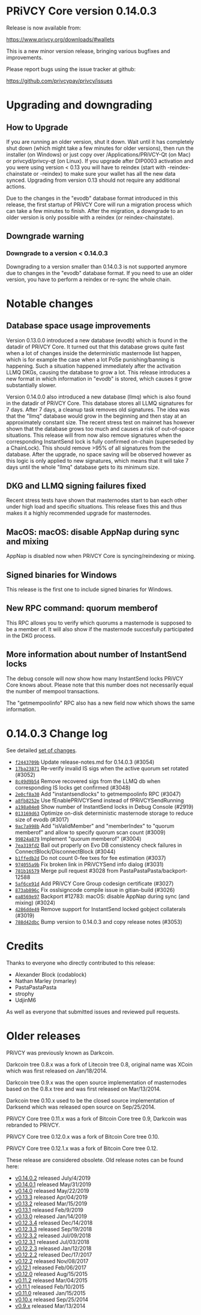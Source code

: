 PRiVCY Core version 0.14.0.3
==========================

Release is now available from:

  <https://www.privcy.org/downloads/#wallets>

This is a new minor version release, bringing various bugfixes and improvements.

Please report bugs using the issue tracker at github:

  <https://github.com/privcypay/privcy/issues>


Upgrading and downgrading
=========================

How to Upgrade
--------------

If you are running an older version, shut it down. Wait until it has completely
shut down (which might take a few minutes for older versions), then run the
installer (on Windows) or just copy over /Applications/PRiVCY-Qt (on Mac) or
privcyd/privcy-qt (on Linux). If you upgrade after DIP0003 activation and you were
using version < 0.13 you will have to reindex (start with -reindex-chainstate
or -reindex) to make sure your wallet has all the new data synced. Upgrading from
version 0.13 should not require any additional actions.

Due to the changes in the "evodb" database format introduced in this release, the
first startup of PRiVCY Core will run a migration process which can take a few minutes
to finish. After the migration, a downgrade to an older version is only possible with
a reindex (or reindex-chainstate).

Downgrade warning
-----------------

### Downgrade to a version < 0.14.0.3

Downgrading to a version smaller than 0.14.0.3 is not supported anymore due to changes
in the "evodb" database format. If you need to use an older version, you have to perform
a reindex or re-sync the whole chain.

Notable changes
===============

Database space usage improvements
--------------------------------
Version 0.13.0.0 introduced a new database (evodb) which is found in the datadir of PRiVCY Core. It turned
out that this database grows quite fast when a lot of changes inside the deterministic masternode list happen,
which is for example the case when a lot PoSe punishing/banning is happening. Such a situation happened
immediately after the activation LLMQ DKGs, causing the database to grow a lot. This release introduces
a new format in which information in "evodb" is stored, which causes it grow substantially slower.  

Version 0.14.0.0 also introduced a new database (llmq) which is also found in the datadir of PRiVCY Core.
This database stores all LLMQ signatures for 7 days. After 7 days, a cleanup task removes old signatures.
The idea was that the "llmq" database would grow in the beginning and then stay at an approximately constant
size. The recent stress test on mainnet has however shown that the database grows too much and causes a risk
of out-of-space situations. This release will from now also remove signatures when the corresponding InstantSend
lock is fully confirmed on-chain (superseded by a ChainLock). This should remove >95% of all signatures from
the database. After the upgrade, no space saving will be observed however as this logic is only applied to new
signatures, which means that it will take 7 days until the whole "llmq" database gets to its minimum size.

DKG and LLMQ signing failures fixed
-----------------------------------
Recent stress tests have shown that masternodes start to ban each other under high load and specific situations.
This release fixes this and thus makes it a highly recommended upgrade for masternodes.

MacOS: macOS: disable AppNap during sync and mixing
---------------------------------------------------
AppNap is disabled now when PRiVCY Core is syncing/reindexing or mixing.

Signed binaries for Windows
---------------------------
This release is the first one to include signed binaries for Windows.

New RPC command: quorum memberof <proTxHash>
--------------------------------------------
This RPC allows you to verify which quorums a masternode is supposed to be a member of. It will also show
if the masternode succesfully participated in the DKG process.

More information about number of InstantSend locks
--------------------------------------------------
The debug console will now show how many InstantSend locks PRiVCY Core knows about. Please note that this number
does not necessarily equal the number of mempool transactions.

The "getmempoolinfo" RPC also has a new field now which shows the same information.

0.14.0.3 Change log
===================

See detailed [set of changes](https://github.com/privcypay/privcy/compare/v0.14.0.2...privcypay:v0.14.0.3).

- [`f2443709b`](https://github.com/privcypay/privcy/commit/f2443709b) Update release-notes.md for 0.14.0.3 (#3054)
- [`17ba23871`](https://github.com/privcypay/privcy/commit/17ba23871) Re-verify invalid IS sigs when the active quorum set rotated (#3052)
- [`8c49d9b54`](https://github.com/privcypay/privcy/commit/8c49d9b54) Remove recovered sigs from the LLMQ db when corresponding IS locks get confirmed (#3048)
- [`2e0cf8a30`](https://github.com/privcypay/privcy/commit/2e0cf8a30) Add "instantsendlocks" to getmempoolinfo RPC (#3047)
- [`a8fb8252e`](https://github.com/privcypay/privcy/commit/a8fb8252e) Use fEnablePRiVCYSend instead of fPRiVCYSendRunning
- [`a198a04e0`](https://github.com/privcypay/privcy/commit/a198a04e0) Show number of InstantSend locks in Debug Console (#2919)
- [`013169d63`](https://github.com/privcypay/privcy/commit/013169d63) Optimize on-disk deterministic masternode storage to reduce size of evodb (#3017)
- [`9ac7a998b`](https://github.com/privcypay/privcy/commit/9ac7a998b) Add "isValidMember" and "memberIndex" to "quorum memberof" and allow to specify quorum scan count (#3009)
- [`99824a879`](https://github.com/privcypay/privcy/commit/99824a879) Implement "quorum memberof" (#3004)
- [`7ea319fd2`](https://github.com/privcypay/privcy/commit/7ea319fd2) Bail out properly on Evo DB consistency check failures in ConnectBlock/DisconnectBlock (#3044)
- [`b1ffedb2d`](https://github.com/privcypay/privcy/commit/b1ffedb2d) Do not count 0-fee txes for fee estimation (#3037)
- [`974055a9b`](https://github.com/privcypay/privcy/commit/974055a9b) Fix broken link in PRiVCYSend info dialog (#3031)
- [`781b16579`](https://github.com/privcypay/privcy/commit/781b16579) Merge pull request #3028 from PastaPastaPasta/backport-12588
- [`5af6ce91d`](https://github.com/privcypay/privcy/commit/5af6ce91d) Add PRiVCY Core Group codesign certificate (#3027)
- [`873ab896c`](https://github.com/privcypay/privcy/commit/873ab896c) Fix osslsigncode compile issue in gitian-build (#3026)
- [`ea8569e97`](https://github.com/privcypay/privcy/commit/ea8569e97) Backport #12783: macOS: disable AppNap during sync (and mixing) (#3024)
- [`4286dde49`](https://github.com/privcypay/privcy/commit/4286dde49) Remove support for InstantSend locked gobject collaterals (#3019)
- [`788d42dbc`](https://github.com/privcypay/privcy/commit/788d42dbc) Bump version to 0.14.0.3 and copy release notes (#3053)

Credits
=======

Thanks to everyone who directly contributed to this release:

- Alexander Block (codablock)
- Nathan Marley (nmarley)
- PastaPastaPasta
- strophy
- UdjinM6

As well as everyone that submitted issues and reviewed pull requests.

Older releases
==============

PRiVCY was previously known as Darkcoin.

Darkcoin tree 0.8.x was a fork of Litecoin tree 0.8, original name was XCoin
which was first released on Jan/18/2014.

Darkcoin tree 0.9.x was the open source implementation of masternodes based on
the 0.8.x tree and was first released on Mar/13/2014.

Darkcoin tree 0.10.x used to be the closed source implementation of Darksend
which was released open source on Sep/25/2014.

PRiVCY Core tree 0.11.x was a fork of Bitcoin Core tree 0.9,
Darkcoin was rebranded to PRiVCY.

PRiVCY Core tree 0.12.0.x was a fork of Bitcoin Core tree 0.10.

PRiVCY Core tree 0.12.1.x was a fork of Bitcoin Core tree 0.12.

These release are considered obsolete. Old release notes can be found here:

- [v0.14.0.2](https://github.com/privcypay/privcy/blob/master/doc/release-notes/privcy/release-notes-0.14.0.2.md) released July/4/2019
- [v0.14.0.1](https://github.com/privcypay/privcy/blob/master/doc/release-notes/privcy/release-notes-0.14.0.1.md) released May/31/2019
- [v0.14.0](https://github.com/privcypay/privcy/blob/master/doc/release-notes/privcy/release-notes-0.14.0.md) released May/22/2019
- [v0.13.3](https://github.com/privcypay/privcy/blob/master/doc/release-notes/privcy/release-notes-0.13.3.md) released Apr/04/2019
- [v0.13.2](https://github.com/privcypay/privcy/blob/master/doc/release-notes/privcy/release-notes-0.13.2.md) released Mar/15/2019
- [v0.13.1](https://github.com/privcypay/privcy/blob/master/doc/release-notes/privcy/release-notes-0.13.1.md) released Feb/9/2019
- [v0.13.0](https://github.com/privcypay/privcy/blob/master/doc/release-notes/privcy/release-notes-0.13.0.md) released Jan/14/2019
- [v0.12.3.4](https://github.com/privcypay/privcy/blob/master/doc/release-notes/privcy/release-notes-0.12.3.4.md) released Dec/14/2018
- [v0.12.3.3](https://github.com/privcypay/privcy/blob/master/doc/release-notes/privcy/release-notes-0.12.3.3.md) released Sep/19/2018
- [v0.12.3.2](https://github.com/privcypay/privcy/blob/master/doc/release-notes/privcy/release-notes-0.12.3.2.md) released Jul/09/2018
- [v0.12.3.1](https://github.com/privcypay/privcy/blob/master/doc/release-notes/privcy/release-notes-0.12.3.1.md) released Jul/03/2018
- [v0.12.2.3](https://github.com/privcypay/privcy/blob/master/doc/release-notes/privcy/release-notes-0.12.2.3.md) released Jan/12/2018
- [v0.12.2.2](https://github.com/privcypay/privcy/blob/master/doc/release-notes/privcy/release-notes-0.12.2.2.md) released Dec/17/2017
- [v0.12.2](https://github.com/privcypay/privcy/blob/master/doc/release-notes/privcy/release-notes-0.12.2.md) released Nov/08/2017
- [v0.12.1](https://github.com/privcypay/privcy/blob/master/doc/release-notes/privcy/release-notes-0.12.1.md) released Feb/06/2017
- [v0.12.0](https://github.com/privcypay/privcy/blob/master/doc/release-notes/privcy/release-notes-0.12.0.md) released Aug/15/2015
- [v0.11.2](https://github.com/privcypay/privcy/blob/master/doc/release-notes/privcy/release-notes-0.11.2.md) released Mar/04/2015
- [v0.11.1](https://github.com/privcypay/privcy/blob/master/doc/release-notes/privcy/release-notes-0.11.1.md) released Feb/10/2015
- [v0.11.0](https://github.com/privcypay/privcy/blob/master/doc/release-notes/privcy/release-notes-0.11.0.md) released Jan/15/2015
- [v0.10.x](https://github.com/privcypay/privcy/blob/master/doc/release-notes/privcy/release-notes-0.10.0.md) released Sep/25/2014
- [v0.9.x](https://github.com/privcypay/privcy/blob/master/doc/release-notes/privcy/release-notes-0.9.0.md) released Mar/13/2014

